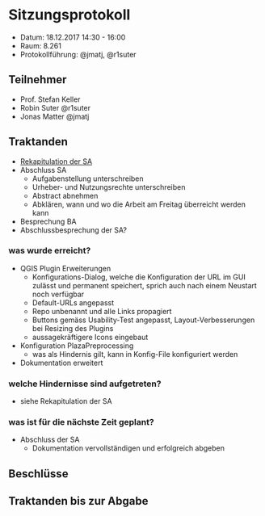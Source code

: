 # Sitzungsprotokoll

* Datum: 18.12.2017 14:30 - 16:00
* Raum: 8.261
* Protokollführung: @jmatj, @r1suter

## Teilnehmer

* Prof. Stefan Keller
* Robin Suter @r1suter
* Jonas Matter @jmatj

## Traktanden

* [Rekapitulation der SA](14_rekapitulation_181217.md)
* Abschluss SA
  * Aufgabenstellung unterschreiben
  * Urheber- und Nutzungsrechte unterschreiben
  * Abstract abnehmen
  * Abklären, wann und wo die Arbeit am Freitag überreicht werden kann
* Besprechung BA
* Abschlussbesprechung der SA?

### was wurde erreicht?

* QGIS Plugin Erweiterungen
  * Konfigurations-Dialog, welche die Konfiguration der URL im GUI zulässt und permanent speichert, sprich auch nach einem Neustart noch verfügbar
  * Default-URLs angepasst
  * Repo unbenannt und alle Links propagiert
  * Buttons gemäss Usability-Test angepasst, Layout-Verbesserungen bei Resizing des Plugins
  * aussagekräftigere Icons eingebaut
* Konfiguration PlazaPreprocessing
  * was als Hindernis gilt, kann in Konfig-File konfiguriert werden
* Dokumentation erweitert


### welche Hindernisse sind aufgetreten?

* siehe Rekapitulation der SA

### was ist für die nächste Zeit geplant?

* Abschluss der SA
  * Dokumentation vervollständigen und erfolgreich abgeben

## Beschlüsse

## Traktanden bis zur Abgabe
